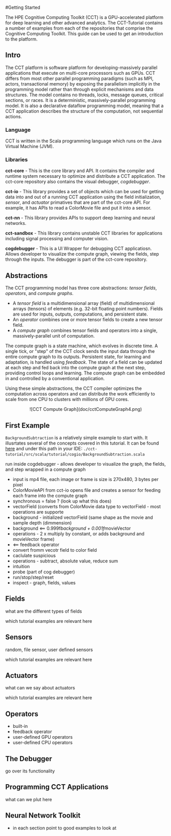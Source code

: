 #Getting Started

The HPE Cognitive Computing Toolkit (CCT) is a GPU-accelerated platform for deep learning and other advanced analytics. The CCT-Tutorial contains a number of examples from each of the repositories that comprise the Cognitive Computing Toolkit. This guide can be used to get an introduction to the platform.

## Intro

The CCT platform is software platform for developing-massively parallel applications that execute on multi-core processors such as GPUs. CCT differs from most other parallel programming paradigms (such as MPI, actors, transactional memory) by exposing the parallelism implicitly in the programming model rather than through explicit mechanisms and data structures. The model contains no threads, locks, message queues, critical sections, or races. It is a deterministic, massively-parallel programming model. It is also a declarative dataflow programming model, meaning that a CCT application describes the structure of the computation, not sequential actions.

### Language

CCT is written in the Scala programming language which runs on the Java Virtual Machine (JVM).

### Libraries 

**cct-core** - This is the core library and API. It contains the compiler and runtime system necessary to optimize and distribute a CCT application. The cct-core repository also contains the visual debugger, *cogdebugger*. 

**cct-io** - This library provides a set of objects which can be used for getting data into and out of a running CCT application using the field initialization, *sensor*, and *actuator* primatives that are part of the cct-core API.  For example, it has APIs to read a ColorMovie file and put it into a sensor.

**cct-nn** - This library provides APIs to support deep learning and neural networks.

**cct-sandbox** - This library contains unstable CCT libraries for applications including signal processing and computer vision.

**cogdebugger** - This is a UI Wrapper for debugging CCT applicatiosn. Allows developer to visualize the compute graph, viewing the fields, step through the inputs. The debugger is part of the cct-core repository.

## Abstractions

The CCT programming model has three core abstractions: *tensor fields*, *operators*, and *compute graphs*.  

* A *tensor field* is a multidimensional array (field) of multidimensional arrays (tensors) of elements (e.g. 32-bit floating point numbers).  Fields are used for inputs, outputs, computations, and persistent state. 
* An *operator* combines one or more tensor fields to create a new tensor field. 
* A *compute graph* combines tensor fields and operators into a single, massively-parallel unit of computation. 
 
The compute graph is a state machine, which evolves in discrete time. A single tick, or "step" of the CCT clock sends the input data through the entire compute graph to its outputs. Persistent state, for learning and adaptation, is handled using *feedback*. The state of a field can be updated at each step and fed back into the compute graph at the next step, providing control loops and learning. The compute graph can be embedded in and controlled by a conventional application.  

Using these simple abstractions, the CCT compiler optimizes the computation across operators and can distribute the work efficiently to scale from one CPU to clusters with millions of GPU cores.

<center>
![CCT Compute Graph](doc/cctComputeGraph4.png)
</center>

## First Example

`BackgroundSubtraction` 
 is a relatively simple example to start with. It illusrtates several of the concepts covered in this tutorial.  It can be found [here](https://github.com/hpe-cct/cct-tutorial/blob/master/src/main/scala/tutorial/cogio/BackgroundSubtraction.scala) and under this path in your IDE:
`./cct-tutorial/src/scala/tutorial/cogio/BackgroundSubtraction.scala`

run inside cogdebugger - allows developer to visualize the graph, the fields, and step
wrapped in a compute graph
- input is mp4 file, each image or frame is size is 270x480, 3 bytes per pixel
- ColorMovieAPI from cct-io opens file and creates a sensor for feeding each frame into the compute graph  
- synchronous = false ? (look up what this does)
- vectorField (converts from ColorMovie data type to vectorField - most operations are supporte  
- background - initialized vectorField (same shape as the movie and sample depth (dimmension)
- background <== 0.999f*background + 0.001f*movieVector   
- operations - 2 x multiply by constant, or adds background and movieVector frame)
- <== feedback operator
- convert fromm vecotr field to color field
- caclulate suspicious 
- operations - subtract, absolute value, reduce sum
- intuition
- probe (part of cog debugger)
- run/stop/step/reset
- inspect - graph, fields, values





## Fields

what are the different types of fields

which tutorial examples are relevant here 

## Sensors

random, file sensor, user defined sensors

which tutorial examples are relevant here 


## Actuators

what can we say about actuators

which tutorial examples are relevant here 

## Operators

- built-in
- feedback operator
- user-defined GPU operators
- user-defined CPU operators

## The Debugger

go over its functionality

## Programming CCT Applications

what can we plut here

## Neural Network Toolkit

* in each section point to good examples to look at 



